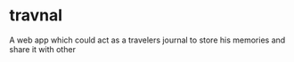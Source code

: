 # travnal
A web app which could act as a travelers journal to store his memories and share it with other
